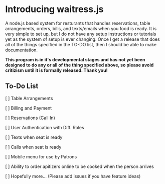 Introducing waitress.js
=======================

A node.js based system for resturants that handles reservations, table arrangements, orders, bills, and texts/emails when you food is ready. It is very simple to set up, but I do not have any setup instructions or tutorials yet as the system of setup is ever changing. Once I get a release that does all of the things specified in the TO-DO list, then I should be able to make documentation.

**This program is in it's developmental stages and has not yet been designed to do any or all of the thing specified above, so please avoid critizism until it is formally released. Thank you!**

To-Do List
----------
[ ] Table Arrangements

[ ] Billing and Payment

[ ] Reservations (Call In)

[ ] User Authentication with Diff. Roles

[ ] Texts when seat is ready

[ ] Calls when seat is ready

[ ] Mobile menu for use by Patrons

[ ] Ability to order apitizers online to be cooked when the person arrives <Possible Patron Panel>

[ ] Hopefully more... (Please add issues if you have feature ideas)
